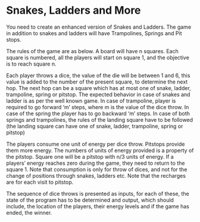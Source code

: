 # Snakes, Ladders and More

 You need to create an enhanced version of Snakes and Ladders.
 The game in addition to snakes and ladders will have Trampolines, Springs and Pit stops.

 The rules of the game are as below.
 A board will have n squares. Each square is numbered, all the players will start on square 1,
 and the objective is to reach square n.

 Each player throws a dice, the value of the die will be between 1 and 6,
 this value is added to the number of the present square, to determine the next hop.
 The next hop can be a square which has at most one of snake, ladder, trampoline, spring or pitstop.
 The expected behavior in case of snakes and ladder is as per the well known game.
 In case of trampoline, player is required to go forward ‘m’ steps, where m is the value of the dice throw.
 In case of the spring the player has to go backward ‘m’ steps.
 In case of both springs and trampolines, the rules of the landing square have to be followed
 (the landing square can have one of snake, ladder, trampoline, spring or pitstop)

 The players consume one unit of energy per dice throw.
 Pitstops provide them more energy. The numbers of units of energy provided is a property of the pitstop.
 Square one will be a pitstop with n/3 units of energy.
 If a players’ energy reaches zero during the game, they need to return to the square 1.
 Note that consumption is only for throw of dices, and not for the change of positions through snakes, ladders etc.
 Note that the recharges are for each visit to pitstop.

 The sequence of dice throws is presented as inputs, for each of these,
 the state of the program has to be determined and output, which should include,
 the location of the players, their energy levels and if the game has ended, the winner.

